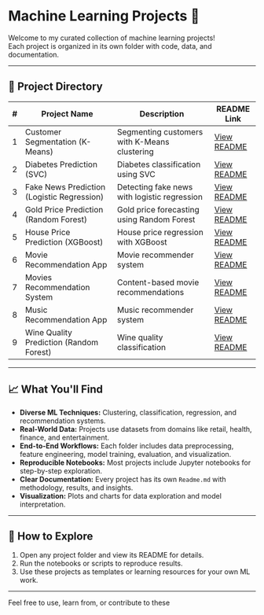 # Machine Learning Projects 🚀

Welcome to my curated collection of machine learning projects!  
Each project is organized in its own folder with code, data, and documentation.

---

## 📂 Project Directory

| #  | Project Name                                   | Description                                   | README Link                                                        |
|----|------------------------------------------------|-----------------------------------------------|--------------------------------------------------------------------|
| 1  | Customer Segmentation (K-Means)                | Segmenting customers with K-Means clustering  | [View README](./CustomerSegemtnationKmean/Readme.md)               |
| 2  | Diabetes Prediction (SVC)                      | Diabetes classification using SVC             | [View README](./DiabetesPredictionSVC/Readme.md)                   |
| 3  | Fake News Prediction (Logistic Regression)     | Detecting fake news with logistic regression  | [View README](./FakeNewPredictionLogisctics/Readme.md)             |
| 4  | Gold Price Prediction (Random Forest)          | Gold price forecasting using Random Forest    | [View README](./GoldPriceRandomForest/Readme.md)                   |
| 5  | House Price Prediction (XGBoost)               | House price regression with XGBoost           | [View README](./HousePricePredictionXGBooster/Readme.md)           |
| 6  | Movie Recommendation App                       | Movie recommender system                      | [View README](./MovierecommendationApp/Readme.md)                  |
| 7  | Movies Recommendation System                   | Content-based movie recommendations           | [View README](./MoviesRecommendationSystem/Readme.md)              |
| 8  | Music Recommendation App                       | Music recommender system                      | [View README](./MusicRecommendationApp/Readme.md)                  |
| 9  | Wine Quality Prediction (Random Forest)        | Wine quality classification                   | [View README](./WineQualityPredictionRandomForest/Readme.md)       |

---

## 📈 What You'll Find

- **Diverse ML Techniques:** Clustering, classification, regression, and recommendation systems.
- **Real-World Data:** Projects use datasets from domains like retail, health, finance, and entertainment.
- **End-to-End Workflows:** Each folder includes data preprocessing, feature engineering, model training, evaluation, and visualization.
- **Reproducible Notebooks:** Most projects include Jupyter notebooks for step-by-step exploration.
- **Clear Documentation:** Every project has its own `Readme.md` with methodology, results, and insights.
- **Visualization:** Plots and charts for data exploration and model interpretation.

---

## 🚀 How to Explore

1. Open any project folder and view its README for details.
2. Run the notebooks or scripts to reproduce results.
3. Use these projects as templates or learning resources for your own ML work.

---

Feel free to use, learn from, or contribute to these